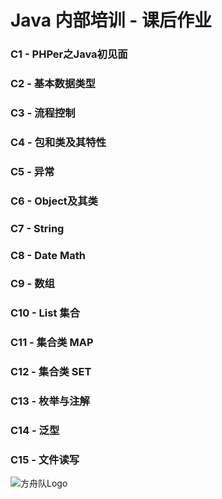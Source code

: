 # Java 内部培训 - 课后作业

### C1 - PHPer之Java初见面

### C2 - 基本数据类型

### C3 - 流程控制

### C4 - 包和类及其特性

### C5 - 异常

### C6 - Object及其类

### C7 - String

### C8 - Date Math

### C9 - 数组

### C10 - List 集合

### C11 - 集合类 MAP

### C12 - 集合类 SET

### C13 - 枚举与注解

### C14 - 泛型

### C15 - 文件读写

![方舟队Logo](https://github.com/kaen98/QmaiJavaHomework/blob/master/images/logo.png)

